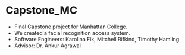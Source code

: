 # Capstone_MC
- Final Capstone project for Manhattan College. 
- We created a facial recognition access system.
- Software Engineers: Karolina Fik, Mitchell Rifkind, Timothy Hamling
- Advisor: Dr. Ankur Agrawal
